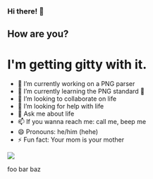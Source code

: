 ### Hi there! 👋
## How are you?
# I'm getting gitty with it.

- 🔭 I’m currently working on a PNG parser
- 🌱 I’m currently learning the PNG standard 🤷
- 👯 I’m looking to collaborate on life
- 🤔 I’m looking for help with life
- 💬 Ask me about life
- 📫 If you wanna reach me: call me, beep me
- 😄 Pronouns: he/him (hehe)
- ⚡ Fun fact: Your mom is your mother 


![](https://komarev.com/ghpvc/?username=edriccantu&color=007f00)

foo bar baz
